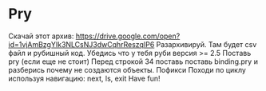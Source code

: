 # Pry

Скачай этот архив: https://drive.google.com/open?id=1vjAmBzgYIk3NLCsNJ3dwCqhrReszqIP6 
Разархивируй. 
Там будет csv файл и рубишный код. 
Убедись что у тебя руби версия >= 2.5
Поставь pry (если еще не стоит)
Перед строкой 34 поставь поставь binding.pry и разберись почему не создаются объекты.
Пофикси
Походи по циклу используя навигацию: next, ls, exit
Have fun!
